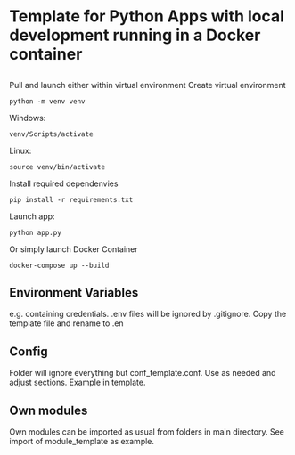 # Template for Python Apps with local development running in a Docker container
##
Pull and launch either within virtual environment
Create virtual environment
~~~
python -m venv venv
~~~
Windows:
~~~
venv/Scripts/activate
~~~
Linux:
~~~
source venv/bin/activate
~~~
Install required dependenvies
~~~
pip install -r requirements.txt
~~~
Launch app:
~~~
python app.py
~~~
Or simply launch Docker Container
~~~
docker-compose up --build
~~~
## Environment Variables
e.g. containing credentials. .env files will be ignored by .gitignore. Copy the template file and rename to .en
## Config
Folder will ignore everything but conf_template.conf. Use as needed and adjust sections. Example in template.
## Own modules
Own modules can be imported as usual from folders in main directory. See import of module_template as example.